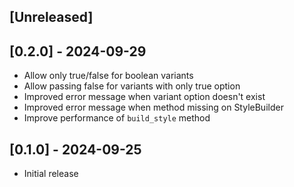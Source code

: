 ## [Unreleased]

## [0.2.0] - 2024-09-29

- Allow only true/false for boolean variants
- Allow passing false for variants with only true option
- Improved error message when variant option doesn't exist
- Improved error message when method missing on StyleBuilder
- Improve performance of `build_style` method

## [0.1.0] - 2024-09-25

- Initial release
